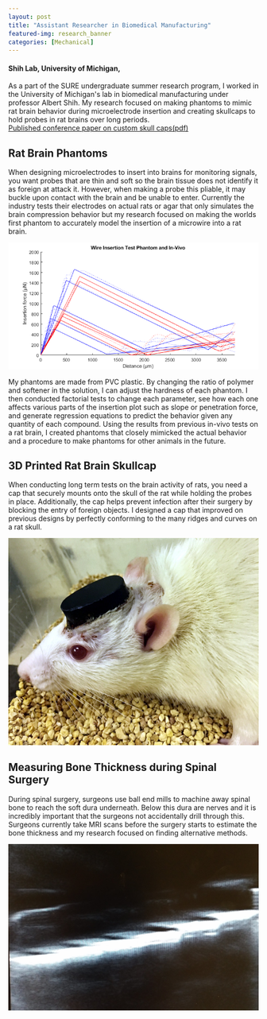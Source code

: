 ```yaml
---
layout: post
title: "Assistant Researcher in Biomedical Manufacturing"
featured-img: research_banner
categories: [Mechanical]
---
```


#### Shih Lab, University of Michigan,

As a part of the SURE undergraduate summer research program, I worked in the University of Michigan's lab in biomedical manufacturing under professor Albert Shih. My research focused on making phantoms to mimic rat brain behavior during microelectrode insertion and creating skullcaps to hold probes in rat brains over long periods.  
[Published conference paper on custom skull caps(pdf)](/files/19_06%20(Chen)%20MSEC%20Skull%20Cap%20with%20Insertion%20Guides_Revised%20Final.pdf)

## Rat Brain Phantoms

When designing microelectrodes to insert into brains for monitoring signals, you want probes that are thin and soft so the brain tissue does not identify it as foreign at attack it. However, when making a probe this pliable, it may buckle upon contact with the brain and be unable to enter. Currently the industry tests their electrodes on actual rats or agar that only simulates the brain compression behavior but my research focused on making the worlds first phantom to accurately model the insertion of a microwire into a rat brain.

![Insertion Plot](/assets/img/posts/research/insertionplot.png)

My phantoms are made from PVC plastic. By changing the ratio of polymer and softener in the solution, I can adjust the hardness of each phantom. I then conducted factorial tests to change each parameter, see how each one affects various parts of the insertion plot such as slope or penetration force, and generate regression equations to predict the behavior given any quantity of each compound. Using the results from previous in-vivo tests on a rat brain, I created phantoms that closely mimicked the actual behavior and a procedure to make phantoms for other animals in the future.

## 3D Printed Rat Brain Skullcap

When conducting long term tests on the brain activity of rats, you need a cap that securely mounts onto the skull of the rat while holding the probes in place. Additionally, the cap helps prevent infection after their surgery by blocking the entry of foreign objects. I designed a cap that improved on previous designs by perfectly conforming to the many ridges and curves on a rat skull.

![Hats for Rats](/assets/img/posts/research/ratcap.jpg)

## Measuring Bone Thickness during Spinal Surgery

During spinal surgery, surgeons use ball end mills to machine away spinal bone to reach the soft dura underneath. Below this dura are nerves and it is incredibly important that the surgeons not accidentally drill through this. Surgeons currently take MRI scans before the surgery starts to estimate the bone thickness and my research focused on finding alternative methods.

![Ultrasound Bone](/assets/img/posts/research/ultrasound.png)